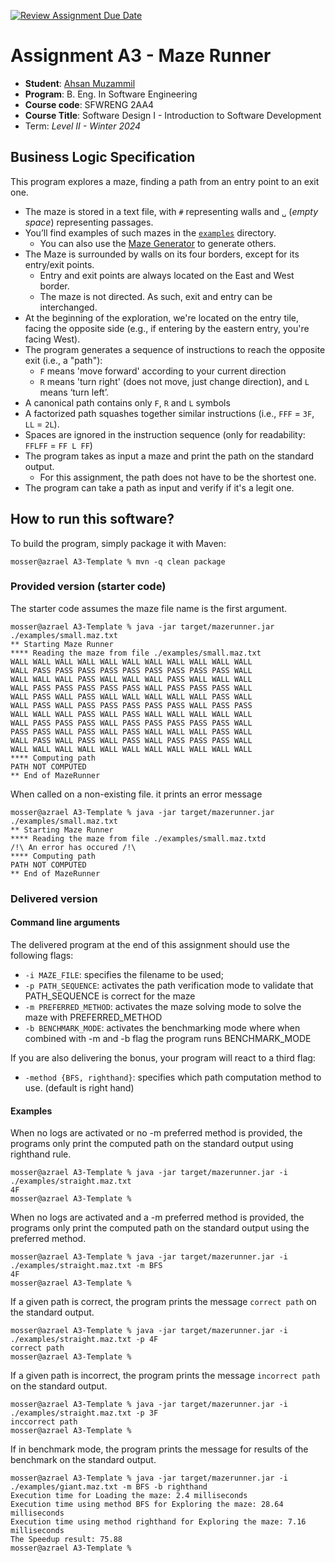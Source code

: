 [![Review Assignment Due Date](https://classroom.github.com/assets/deadline-readme-button-24ddc0f5d75046c5622901739e7c5dd533143b0c8e959d652212380cedb1ea36.svg)](https://classroom.github.com/a/8jM7fhXE)

# Assignment A3 - Maze Runner

- **Student**: [Ahsan Muzammil](muzammia@mcmaster.ca)
- **Program**: B. Eng. In Software Engineering
- **Course code**: SFWRENG 2AA4
- **Course Title**: Software Design I - Introduction to Software Development
- Term: _Level II - Winter 2024_

## Business Logic Specification

This program explores a maze, finding a path from an entry point to an exit one.

- The maze is stored in a text file, with `#` representing walls and `␣` (_empty space_) representing passages.
- You’ll find examples of such mazes in the [`examples`](./examples) directory.
  - You can also use the [Maze Generator](https://github.com/ace-lectures/maze-gen) to generate others.
- The Maze is surrounded by walls on its four borders, except for its entry/exit points.
  - Entry and exit points are always located on the East and West border.
  - The maze is not directed. As such, exit and entry can be interchanged.
- At the beginning of the exploration, we're located on the entry tile, facing the opposite side (e.g., if entering by the eastern entry, you're facing West).
- The program generates a sequence of instructions to reach the opposite exit (i.e., a "path"):
  - `F` means 'move forward' according to your current direction
  - `R` means 'turn right' (does not move, just change direction), and `L` means ‘turn left’.
- A canonical path contains only `F`, `R` and `L` symbols
- A factorized path squashes together similar instructions (i.e., `FFF` = `3F`, `LL` = `2L`).
- Spaces are ignored in the instruction sequence (only for readability: `FFLFF` = `FF L FF`)
- The program takes as input a maze and print the path on the standard output.
  - For this assignment, the path does not have to be the shortest one.
- The program can take a path as input and verify if it's a legit one.

## How to run this software?

To build the program, simply package it with Maven:

```
mosser@azrael A3-Template % mvn -q clean package
```

### Provided version (starter code)

The starter code assumes the maze file name is the first argument.

```
mosser@azrael A3-Template % java -jar target/mazerunner.jar ./examples/small.maz.txt
** Starting Maze Runner
**** Reading the maze from file ./examples/small.maz.txt
WALL WALL WALL WALL WALL WALL WALL WALL WALL WALL WALL
WALL PASS PASS PASS PASS PASS PASS PASS PASS PASS WALL
WALL WALL WALL PASS WALL WALL WALL PASS WALL WALL WALL
WALL PASS PASS PASS PASS PASS WALL PASS PASS PASS WALL
WALL PASS WALL PASS WALL WALL WALL WALL WALL PASS WALL
WALL PASS WALL PASS PASS PASS PASS PASS WALL PASS PASS
WALL WALL WALL PASS WALL PASS WALL WALL WALL WALL WALL
WALL PASS PASS PASS WALL PASS PASS PASS PASS PASS WALL
PASS PASS WALL PASS WALL PASS WALL WALL WALL PASS WALL
WALL PASS WALL PASS WALL PASS WALL PASS PASS PASS WALL
WALL WALL WALL WALL WALL WALL WALL WALL WALL WALL WALL
**** Computing path
PATH NOT COMPUTED
** End of MazeRunner
```

When called on a non-existing file. it prints an error message

```
mosser@azrael A3-Template % java -jar target/mazerunner.jar ./examples/small.maz.txt
** Starting Maze Runner
**** Reading the maze from file ./examples/small.maz.txtd
/!\ An error has occured /!\
**** Computing path
PATH NOT COMPUTED
** End of MazeRunner
```

### Delivered version

#### Command line arguments

The delivered program at the end of this assignment should use the following flags:

- `-i MAZE_FILE`: specifies the filename to be used;
- `-p PATH_SEQUENCE`: activates the path verification mode to validate that PATH_SEQUENCE is correct for the maze
- `-m PREFERRED_METHOD`: activates the maze solving mode to solve the maze with PREFERRED_METHOD
- `-b BENCHMARK_MODE`: activates the benchmarking mode where when combined with -m and -b flag the program runs BENCHMARK_MODE

If you are also delivering the bonus, your program will react to a third flag:

- `-method {BFS, righthand}`: specifies which path computation method to use. (default is right hand)

#### Examples

When no logs are activated or no -m preferred method is provided, the programs only print the computed path on the standard output using righthand rule.

```
mosser@azrael A3-Template % java -jar target/mazerunner.jar -i ./examples/straight.maz.txt
4F
mosser@azrael A3-Template %
```

When no logs are activated and a -m preferred method is provided, the programs only print the computed path on the standard output using the preferred method.

```
mosser@azrael A3-Template % java -jar target/mazerunner.jar -i ./examples/straight.maz.txt -m BFS
4F
mosser@azrael A3-Template %
```

If a given path is correct, the program prints the message `correct path` on the standard output.

```
mosser@azrael A3-Template % java -jar target/mazerunner.jar -i ./examples/straight.maz.txt -p 4F
correct path
mosser@azrael A3-Template %
```

If a given path is incorrect, the program prints the message `incorrect path` on the standard output.

```
mosser@azrael A3-Template % java -jar target/mazerunner.jar -i ./examples/straight.maz.txt -p 3F
inccorrect path
mosser@azrael A3-Template %
```

If in benchmark mode, the program prints the message for results of the benchmark on the standard output.

```
mosser@azrael A3-Template % java -jar target/mazerunner.jar -i ./examples/giant.maz.txt -m BFS -b righthand
Execution time for Loading the maze: 2.4 milliseconds
Execution time using method BFS for Exploring the maze: 28.64 milliseconds
Execution time using method righthand for Exploring the maze: 7.16 milliseconds
The Speedup result: 75.88
mosser@azrael A3-Template %
```
